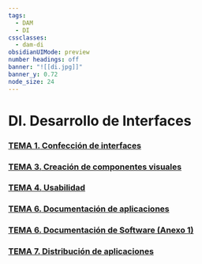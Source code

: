 ```yaml
---
tags:
  - DAM
  - DI
cssclasses:
  - dam-di
obsidianUIMode: preview
number headings: off
banner: "![[di.jpg]]"
banner_y: 0.72
node_size: 24
---
```


# **DI.** Desarrollo de Interfaces
### [**TEMA 1.** Confección de interfaces](./Teor%C3%ADa/TEMA%201.%20Confecci%C3%B3n%20de%20interfaces.md)
### [**TEMA 3.** Creación de componentes visuales](./Teor%C3%ADa/TEMA%203.%20Creaci%C3%B3n%20de%20componentes%20visuales.md)
### [**TEMA 4.** Usabilidad](./Teor%C3%ADa/TEMA%204.%20Usabilidad.md)
### [**TEMA 6.** Documentación de aplicaciones](./Teor%C3%ADa/TEMA%206.%20Documentaci%C3%B3n%20de%20aplicaciones.md)
### [**TEMA 6.** Documentación de Software (Anexo 1)](./Teor%C3%ADa/TEMA%206.%20Documentaci%C3%B3n%20de%20Software%20(Anexo%201).md)
### [**TEMA 7.** Distribución de aplicaciones](./Teor%C3%ADa/TEMA%207.%20Distribuci%C3%B3n%20de%20aplicaciones.md)